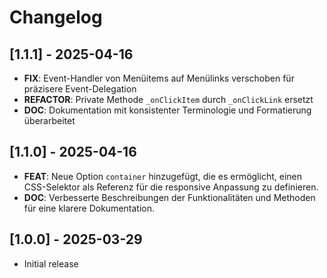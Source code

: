 # Changelog

## [1.1.1] - 2025-04-16

- **FIX**: Event-Handler von Menüitems auf Menülinks verschoben für präzisere Event-Delegation
- **REFACTOR**: Private Methode `_onClickItem` durch `_onClickLink` ersetzt
- **DOC**: Dokumentation mit konsistenter Terminologie und Formatierung überarbeitet

## [1.1.0] - 2025-04-16

- **FEAT**: Neue Option `container` hinzugefügt, die es ermöglicht, einen CSS-Selektor als Referenz für die responsive Anpassung zu definieren.
- **DOC**: Verbesserte Beschreibungen der Funktionalitäten und Methoden für eine klarere Dokumentation.

## [1.0.0] - 2025-03-29

- Initial release
